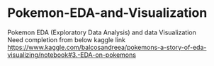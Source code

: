 # Pokemon-EDA-and-Visualization
Pokemon EDA (Exploratory Data Analysis) and data Visualization <br>
Need completion from below kaggle link <br>
https://www.kaggle.com/balcosandreea/pokemons-a-story-of-eda-visualizing/notebook#3.-EDA-on-pokemons
